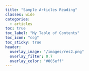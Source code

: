 ```yaml
---
title: "Sample Articles Reading"
classes: wide
categories:
  - articles
toc: true
toc_label: "My Table of Contents"
toc_icon: "cog"
toc_sticky: true
header:
  overlay_image: "/images/res2.png"
  overlay_filter: 0.7
  overlay_color: "#005eff"
---
```


